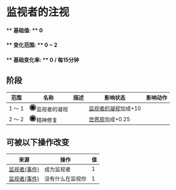# 监视者的注视  
#### ** 基础值: ** 0   
#### ** 变化范围: ** 0 ~ 2  
#### ** 基础变化率: ** 0 / 每15分钟  
## 阶段  
范围  |  名称  |  描述  |  影响状态  |  影响动作  
----  |  ----  |  ----  |  ----  |  ----  
1 ～ 1  |  <img decoding="async" src="Sprite/VoidState.png" href="a.md" style="max-width:20px;max-height:20px;">监视者的凝视  |    |  [监视者的凝视](WatchersGlare.md)加成+10  |    
2 ～ 2  |  <img decoding="async" src="Sprite/VoidState.png" href="a.md" style="max-width:20px;max-height:20px;">精神修复  |    |  [世界观](Structure.md)加成+0.25  |    
## 可被以下操作改变  
来源  |  操作  |  值  
----  |  ----  |  ----  
[监视者(事件)](Event_WatchedExperience1gGod.md)  |  成为监视者  |  1  
[监视者(事件)](Event_WatchedExperience1gVoid.md)  |  没有什么在监视你  |  1  
